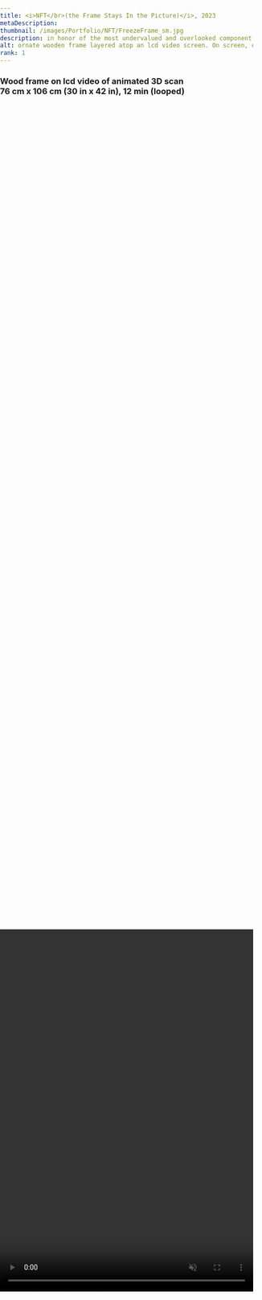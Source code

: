 ```yaml
---
title: <i>NFT</br>(the Frame Stays In the Picture)</i>, 2023
metaDescription:
thumbnail: /images/Portfolio/NFT/FreezeFrame_sm.jpg
description: in honor of the most undervalued and overlooked component of any artpiece - the frame.
alt: ornate wooden frame layered atop an lcd video screen. On screen, digital 3D scans of the wooden frame are sequentially jettisoned softly into the mysteries of outer space.
rank: 1
---
```

<div class="col-md-10">
	<h3>Wood frame on lcd video of animated 3D scan</br>
			76 cm x 106 cm (30 in x 42 in), 12 min (looped)</br>
	</h3>
</div>

<style>
  body, html {
    margin: 0;
    padding: 0;
    height: 100%;
    overflow: auto;
  }

  .video-container {
    display: flex;
    justify-content: center;
    align-items: center;
    min-height: 100%;
    padding: 0; /* Reset padding */
  }

  video {
    max-width: 100%;
    max-height: 100%;
    object-fit: contain;
  }

  @media (max-width: 768px) {
    /* Adjust padding on mobile devices */
    .video-container {
      padding: 0;
      height: 100vh; /* Ensure video takes up full viewport height on mobile */
    }
	/* Additional adjustments for mobile layout */
    .col-md-10 {
      padding: 10px;
    }
  }
</style>

<div class="video-container">
  <video width="540" height="720" autoplay loop muted playsinline>
    <source src="/images/Portfolio/NFT/nftMockup-Portrait.mp4" type="video/mp4">
    Your browser does not support the video tag.
  </video>
</div>

<div class="row">
  <div class="col-md-12">
    <p style="font-family: arial; font-size: .75em; font-weight:bold; text-align: center; margin-top: -1%"></p>
  </div>
</div>

<div class="row">
  <div class="col-md-12">
    <p style="font-family: arial; font-size: .75em; font-weight:bold; text-align: center; margin-top: -1%">  </p>
  </div>
</div>

<div class="row">
  <div class="col-md-1">
</div>

<div class="col-md-10">
	<h3>Wooden frame on lcd video of animated 3D scan</br>
			76 cm x 106 cm (30 in x 42 in), 12 min (looped)</br>
	</h3>
	<p style="font-family: arial">
	<i>NFT (the Frame Stays In the Picture)</i> is in itself a paradox of concepts.</br>
				Non-Fungible animation existing only in virtual form.</br>
				as a digital 3D scan of a very fungible real-life wooden frame.</br>
				I first exhibited a prototype of this art piece in 2021.</br>
				People stood in front of it, staring and taking pictures.</br>
				I knew I had a hit, and am re-making a better one.</br></br>
				This time showcasing the frame I found on the side of the road on big trash day.</br></br>
				Previously garbage, now presented as a one-of-a-kind story of its own.</br>
				Jettisoned into eternal cyberspace.</br>
				Always the same direction, never the same perspective.</br>
				</br>
	</p>
</div>

<div class="row">
  <div class="col-md-1">
  </div>
  <div class="col-md-3">
     <img src="/images/Portfolio/NFT/BigTrash.jpg"></img>
    <p style="font-family: arial; font-size: .75em; font-weight:bold; text-align: center; margin-top: -2%">Big Trash Day</p>
  </div>
  <div class="col-md-5">
    <p style="font-family:arial">Big Trash Day</p>
  </div>
</div>